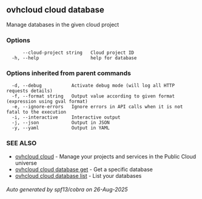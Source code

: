 ## ovhcloud cloud database

Manage databases in the given cloud project

### Options

```
      --cloud-project string   Cloud project ID
  -h, --help                   help for database
```

### Options inherited from parent commands

```
  -d, --debug           Activate debug mode (will log all HTTP requests details)
  -f, --format string   Output value according to given format (expression using gval format)
  -e, --ignore-errors   Ignore errors in API calls when it is not fatal to the execution
  -i, --interactive     Interactive output
  -j, --json            Output in JSON
  -y, --yaml            Output in YAML
```

### SEE ALSO

* [ovhcloud cloud](ovhcloud_cloud.md)	 - Manage your projects and services in the Public Cloud universe
* [ovhcloud cloud database get](ovhcloud_cloud_database_get.md)	 - Get a specific database
* [ovhcloud cloud database list](ovhcloud_cloud_database_list.md)	 - List your databases

###### Auto generated by spf13/cobra on 26-Aug-2025

